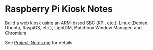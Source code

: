 # Raspberry Pi Kiosk Notes

Build a web kiosk using an ARM-based SBC (RPI, etc.), Linux (Debian, Ubuntu, RaspiOS, etc.), LightDM, Matchbox Window Manager, and Chromium.  

See [Project-Notes.md](docs/Project-Notes.md) for details.